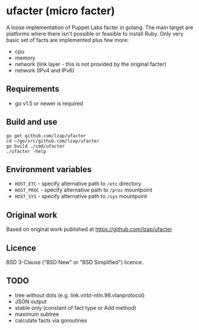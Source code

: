 # ufacter (micro facter)

A loose implementation of Puppet Labs facter in golang. The main target are platforms where there isn't possible or feasible to install Ruby. Only very basic set of facts are implemented plus few more:

* cpu
* memory
* network (link layer - this is not provided by the original facter)
* network (IPv4 and IPv6)

## Requirements

- go v1.5 or newer is required

## Build and use

```
go get github.com/lzap/ufacter
cd ~/go/src/github.com/lzap/ufacter
go build ./cmd/ufacter
./ufacter -help
```

## Environment variables

* `HOST_ETC` - specify alternative path to `/etc` directory
* `HOST_PROC` - specify alternative path to `/proc` mountpoint
* `HOST_SYS` - specify alternative path to `/sys` mountpoint

## Original work

Based on original work published at https://github.com/lzap/ufacter

## Licence

BSD 3-Clause ("BSD New" or "BSD Simplified") licence.

## TODO

- tree without dots (e.g. link.virbt-ntln.98.vlanprotocol)
- JSON output
- stable only (constant of fact type or Add method)
- maximum subtree
- calculate facts via goroutines

